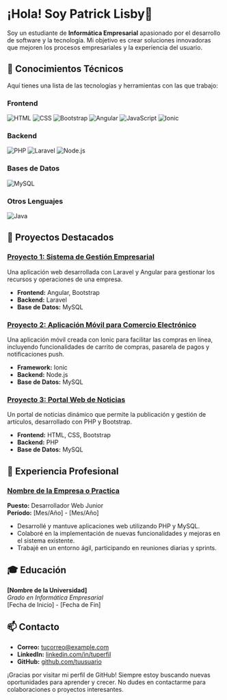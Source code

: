 # ¡Hola! Soy Patrick Lisby👋

Soy un estudiante de **Informática Empresarial** apasionado por el desarrollo de software y la tecnología. Mi objetivo es crear soluciones innovadoras que mejoren los procesos empresariales y la experiencia del usuario.

## 🚀 Conocimientos Técnicos

Aquí tienes una lista de las tecnologías y herramientas con las que trabajo:

### Frontend
![HTML](https://img.shields.io/badge/-HTML-E34F26?style=flat-square&logo=html5&logoColor=white)
![CSS](https://img.shields.io/badge/-CSS-1572B6?style=flat-square&logo=css3&logoColor=white)
![Bootstrap](https://img.shields.io/badge/-Bootstrap-563D7C?style=flat-square&logo=bootstrap&logoColor=white)
![Angular](https://img.shields.io/badge/-Angular-DD0031?style=flat-square&logo=angular&logoColor=white)
![JavaScript](https://img.shields.io/badge/-JavaScript-F7DF1E?style=flat-square&logo=javascript&logoColor=black)
![Ionic](https://img.shields.io/badge/-Ionic-3880FF?style=flat-square&logo=ionic&logoColor=white)

### Backend
![PHP](https://img.shields.io/badge/-PHP-777BB4?style=flat-square&logo=php&logoColor=white)
![Laravel](https://img.shields.io/badge/-Laravel-FF2D20?style=flat-square&logo=laravel&logoColor=white)
![Node.js](https://img.shields.io/badge/-Node.js-339933?style=flat-square&logo=node.js&logoColor=white)

### Bases de Datos
![MySQL](https://img.shields.io/badge/-MySQL-4479A1?style=flat-square&logo=mysql&logoColor=white)

### Otros Lenguajes
![Java](https://img.shields.io/badge/-Java-007396?style=flat-square&logo=java&logoColor=white)

## 🌟 Proyectos Destacados

### [Proyecto 1: Sistema de Gestión Empresarial](#)
Una aplicación web desarrollada con Laravel y Angular para gestionar los recursos y operaciones de una empresa.

- **Frontend:** Angular, Bootstrap
- **Backend:** Laravel
- **Base de Datos:** MySQL

### [Proyecto 2: Aplicación Móvil para Comercio Electrónico](#)
Una aplicación móvil creada con Ionic para facilitar las compras en línea, incluyendo funcionalidades de carrito de compras, pasarela de pagos y notificaciones push.

- **Framework:** Ionic
- **Backend:** Node.js
- **Base de Datos:** MySQL

### [Proyecto 3: Portal Web de Noticias](#)
Un portal de noticias dinámico que permite la publicación y gestión de artículos, desarrollado con PHP y Bootstrap.

- **Frontend:** HTML, CSS, Bootstrap
- **Backend:** PHP
- **Base de Datos:** MySQL

## 💼 Experiencia Profesional

### [Nombre de la Empresa o Practica](#)
**Puesto:** Desarrollador Web Junior  
**Período:** [Mes/Año] - [Mes/Año]

- Desarrollé y mantuve aplicaciones web utilizando PHP y MySQL.
- Colaboré en la implementación de nuevas funcionalidades y mejoras en el sistema existente.
- Trabajé en un entorno ágil, participando en reuniones diarias y sprints.

## 🎓 Educación

**[Nombre de la Universidad]**  
*Grado en Informática Empresarial*  
[Fecha de Inicio] - [Fecha de Fin]

## 📫 Contacto

- **Correo:** [tucorreo@example.com](mailto:tucorreo@example.com)
- **LinkedIn:** [linkedin.com/in/tuperfil](https://linkedin.com/in/tuperfil)
- **GitHub:** [github.com/tuusuario](https://github.com/tuusuario)

¡Gracias por visitar mi perfil de GitHub! Siempre estoy buscando nuevas oportunidades para aprender y crecer. No dudes en contactarme para colaboraciones o proyectos interesantes.
